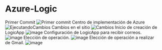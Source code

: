 # Azure-Logic
Primer Commit
![Primer commit](https://user-images.githubusercontent.com/63822421/102700998-902a2580-4220-11eb-8f9d-6e8ebec70bc4.JPG)
Centro de implementación de Azure
![EjecutandoCambios](https://user-images.githubusercontent.com/63822421/102701003-a3d58c00-4220-11eb-88ae-a7298872e0f1.JPG)
Cambios en el sitio
![Cambios](https://user-images.githubusercontent.com/63822421/102701043-e7c89100-4220-11eb-8416-7119f7f4a6fd.JPG)
Inicio de creación de LogicApp
![image](https://user-images.githubusercontent.com/63822421/102827204-26408600-43b0-11eb-9f13-c68d5e9b5c8c.png)
Configuración de LogicApp para recibir correos.
![image](https://user-images.githubusercontent.com/63822421/102830189-c6011280-43b6-11eb-8291-e2175bba6d05.png)
Elección de operación.
![image](https://user-images.githubusercontent.com/63822421/102830444-56d7ee00-43b7-11eb-9c55-54b97658aa5f.png)
Elección de operación a realizar de Gmail.
![image](https://user-images.githubusercontent.com/63822421/102830627-be8e3900-43b7-11eb-8340-2c22dacfe92c.png)

